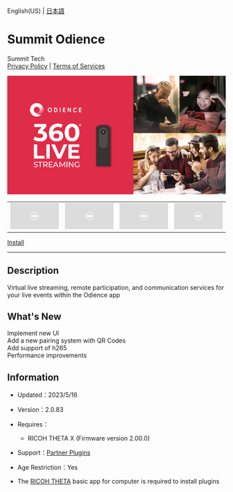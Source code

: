 English(US) | [日本語](README.ja.md)

# Summit Odience
Summit Tech  
[Privacy Policy](../../README.md#privacy-policy) | [Terms of Services](../../README.md#terms-of-services)

<div align="center">
 <img src="1.png">

 <table>
  <tr>
   <td><img src="../../resources/common/img/noimg.png"></td>
   <td><img src="../../resources/common/img/noimg.png"></td>
   <td><img src="../../resources/common/img/noimg.png"></td>
   <td><img src="../../resources/common/img/noimg.png"></td>
  </tr>
 </table>
</div>

[Install](https://link.ricoh360.com/plugins/com.summit.odience.plugin.ricoh/apk)

***

## Description
Virtual live streaming, remote participation, and communication services for your live events within the Odience app

## What's New
Implement new UI  
Add a new pairing system with QR Codes  
Add support of h265  
Performance improvements

## Information
  * Updated：2023/5/16
  * Version：2.0.83
  * Requires：
    * RICOH THETA X (Firmware version 2.00.0)
  * Support：[Partner Plugins](https://www.odience.com/support)
  * Age Restriction：Yes

* The [RICOH THETA](https://theta360.com/ja/about/application/pc.html#app-detail-01) basic app for computer is required to install plugins
